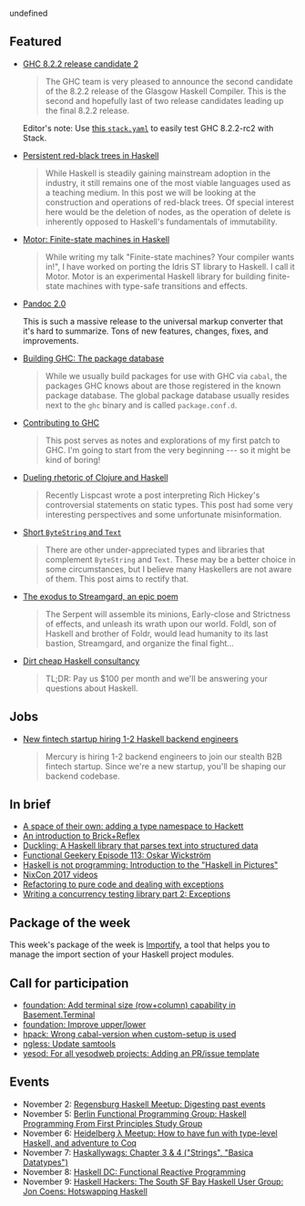 <!-- 2017-11-02 -->

undefined

## Featured

-   [GHC 8.2.2 release candidate 2](https://mail.haskell.org/pipermail/ghc-devs/2017-October/014994.html)

    > The GHC team is very pleased to announce the second candidate of the 8.2.2 release of the Glasgow Haskell Compiler. This is the second and hopefully last of two release candidates leading up the final 8.2.2 release.

    Editor's note: Use [this `stack.yaml`](https://gist.github.com/tfausak/e60fe3fa93344c747ac38891fa55a0db/413b18b84a78ee10b48bfbb4adf898ff56d7e55d) to easily test GHC 8.2.2-rc2 with Stack.

-   [Persistent red-black trees in Haskell](https://abhiroop.github.io/Haskell-Red-Black-Tree/)

    > While Haskell is steadily gaining mainstream adoption in the industry, it still remains one of the most viable languages used as a teaching medium. In this post we will be looking at the construction and operations of red-black trees. Of special interest here would be the deletion of nodes, as the operation of delete is inherently opposed to Haskell's fundamentals of immutability.

-   [Motor: Finite-state machines in Haskell](https://wickstrom.tech/programming/2017/10/27/motor-finite-state-machines-haskell.html)

    > While writing my talk "Finite-state machines? Your compiler wants in!", I have worked on porting the Idris ST library to Haskell. I call it Motor. Motor is an experimental Haskell library for building finite-state machines with type-safe transitions and effects.

-   [Pandoc 2.0](https://github.com/jgm/pandoc/releases/tag/2.0)

    This is such a massive release to the universal markup converter that it's hard to summarize. Tons of new features, changes, fixes, and improvements.

-   [Building GHC: The package database](https://medium.com/@zw3rk/building-ghc-the-package-database-50c37cf6ce33)

    > While we usually build packages for use with GHC via `cabal`, the packages GHC knows about are those registered in the known package database. The global package database usually resides next to the `ghc` binary and is called `package.conf.d`.

-   [Contributing to GHC](http://www.parsonsmatt.org/2017/10/29/contributing_to_ghc.html)

    > This post serves as notes and explorations of my first patch to GHC. I'm going to start from the very beginning --- so it might be kind of boring!

-   [Dueling rhetoric of Clojure and Haskell](http://tech.frontrowed.com/2017/11/01/rhetoric-of-clojure-and-haskell/)

    > Recently Lispcast wrote a post interpreting Rich Hickey's controversial statements on static types. This post had some very interesting perspectives and some unfortunate misinformation.

-   [Short `ByteString` and `Text`](https://markkarpov.com/post/short-bs-and-text.html)

    > There are other under-appreciated types and libraries that complement `ByteString` and `Text`. These may be a better choice in some circumstances, but I believe many Haskellers are not aware of them. This post aims to rectify that.

-   [The exodus to Streamgard, an epic poem](https://www.tweag.io/posts/2017-11-01-streaming-and-foldl.html)

    > The Serpent will assemble its minions, Early-close and Strictness of effects, and unleash its wrath upon our world. Foldl, son of Haskell and brother of Foldr, would lead humanity to its last bastion, Streamgard, and organize the final fight...

-   [Dirt cheap Haskell consultancy](https://dirtcheaphaskell.io)

    > TL;DR: Pay us $100 per month and we'll be answering your questions about Haskell.

## Jobs

-   [New fintech startup hiring 1-2 Haskell backend engineers](https://www.reddit.com/r/haskell/comments/79ri32/new_fintech_startup_hiring_12_haskell_backend/)

    > Mercury is hiring 1-2 backend engineers to join our stealth B2B fintech startup. Since we're a new startup, you'll be shaping our backend codebase.

## In brief

-   [A space of their own: adding a type namespace to Hackett](https://lexi-lambda.github.io/blog/2017/10/27/a-space-of-their-own-adding-a-type-namespace-to-hackett/)
-   [An introduction to Brick+Reflex](http://hexagoxel.de/postsforpublish/posts/2017-10-30-brick-plus-reflex.html)
-   [Duckling: A Haskell library that parses text into structured data](https://github.com/facebook/duckling/blob/f0a0c1e6b8233a810f86e36b3350ed4408a9da58/README.md#readme)
-   [Functional Geekery Episode 113: Oskar Wickstr&#xf6;m](https://www.functionalgeekery.com/episode-113-oskar-wickstrom/)
-   [Haskell is not programming: Introduction to the "Haskell in Pictures"](https://superstrings.io/haskell-is-not-programming-3246779f2ef6)
-   [NixCon 2017 videos](https://www.youtube.com/channel/UCjqkNrQ8F3OhKSCfCgagWLg/videos)
-   [Refactoring to pure code and dealing with exceptions](http://www.andrevdm.com/posts/2017-10-31-refactor-away-io.html)
-   [Writing a concurrency testing library part 2: Exceptions](https://www.barrucadu.co.uk/posts/concurrency/2017-10-28-writing-a-concurrency-testing-library-02.html)

## Package of the week

This week's package of the week is [Importify](https://github.com/serokell/importify/blob/1bbdf99bf2f0f4990d7a4a1fedc7a53971d42707/README.md#readme),
a tool that helps you to manage the import section of your Haskell project modules.

## Call for participation

-   [foundation: Add terminal size (row+column) capability in Basement.Terminal](https://github.com/haskell-foundation/foundation/issues/433)
-   [foundation: Improve upper/lower](https://github.com/haskell-foundation/foundation/issues/271)
-   [hpack: Wrong cabal-version when custom-setup is used](https://github.com/sol/hpack/issues/210)
-   [ngless: Update samtools](https://github.com/luispedro/ngless/issues/40)
-   [yesod: For all yesodweb projects: Adding an PR/issue template](https://github.com/yesodweb/yesod/issues/1450)

## Events

-   November 2: [Regensburg Haskell Meetup: Digesting past events](https://www.meetup.com/Regensburg-Haskell-Meetup/events/244377298/)
-   November 5: [Berlin Functional Programming Group: Haskell Programming From First Principles Study Group](https://www.meetup.com/Berlin-Functional-Programming-Group/events/244432243/)
-   November 6: [Heidelberg &#x3bb; Meetup: How to have fun with type-level Haskell, and adventure to Coq](https://www.meetup.com/Heidelberg-Lambda/events/244584584/)
-   November 7: [Haskallywags: Chapter 3 & 4 ("Strings", "Basica Datatypes")](https://www.meetup.com/Haskallywags/events/244117419/)
-   November 8: [Haskell DC: Functional Reactive Programming](https://www.meetup.com/Haskell-DC/events/244173483/)
-   November 9: [Haskell Hackers: The South SF Bay Haskell User Group: Jon Coens: Hotswapping Haskell](https://www.meetup.com/haskellhackers/events/244525354/)
